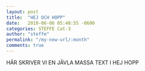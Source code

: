 ```yaml
---
layout: post
title:  "HEJ OCH HOPP"
date:   2010-06-06 05:48:55 -0600
categories: STEFFE Cat-3
author: "steffe"
permalink: "/my-new-url/:month"
comments: true
---
```


HÄR SKRIVER VI EN JÄVLA MASSA TEXT I HEJ HOPP

